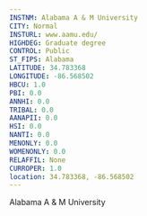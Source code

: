 ```yaml
---
INSTNM: Alabama A & M University
CITY: Normal
INSTURL: www.aamu.edu/
HIGHDEG: Graduate degree
CONTROL: Public
ST_FIPS: Alabama
LATITUDE: 34.783368
LONGITUDE: -86.568502
HBCU: 1.0
PBI: 0.0
ANNHI: 0.0
TRIBAL: 0.0
AANAPII: 0.0
HSI: 0.0
NANTI: 0.0
MENONLY: 0.0
WOMENONLY: 0.0
RELAFFIL: None
CURROPER: 1.0
location: 34.783368, -86.568502
---
```

Alabama A & M University